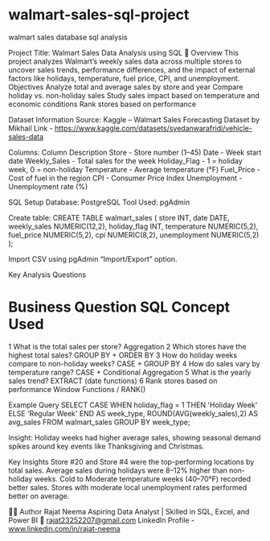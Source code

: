 # walmart-sales-sql-project
walmart sales database sql analysis 

Project Title: Walmart Sales Data Analysis using SQL
📅 Overview
This project analyzes Walmart’s weekly sales data across multiple stores to uncover sales trends, performance differences, and the impact of external factors like holidays, temperature, fuel price, CPI, and unemployment.
Objectives
Analyze total and average sales by store and year
Compare holiday vs. non-holiday sales
Study sales impact based on temperature and economic conditions
Rank stores based on performance

Dataset Information
Source: Kaggle – Walmart Sales Forecasting Dataset by Mikhail
Link -  https://www.kaggle.com/datasets/syedanwarafridi/vehicle-sales-data

Columns:
Column	Description
Store  -	                 Store number (1–45)
Date -	                 Week start date
Weekly_Sales - 	  Total sales for the week
Holiday_Flag -	  1 = holiday week, 0 = non-holiday
Temperature -	  Average temperature (°F)
Fuel_Price -	  Cost of fuel in the region
CPI -	                 Consumer Price Index
Unemployment - Unemployment rate (%)

SQL Setup
Database: PostgreSQL
Tool Used: pgAdmin

Create table:
CREATE TABLE walmart_sales (
    store INT,
    date DATE,
    weekly_sales NUMERIC(12,2),
    holiday_flag INT,
    temperature NUMERIC(5,2),
    fuel_price NUMERIC(5,2),
    cpi NUMERIC(8,2),
    unemployment NUMERIC(5,2)
);

Import CSV using pgAdmin “Import/Export” option.

 Key Analysis Questions
#	Business Question	                                                                         SQL Concept Used
1	What is the total sales per store?	                                          Aggregation
2	Which stores have the highest total sales?	                            GROUP BY + ORDER BY
3	How do holiday weeks compare to non-holiday weeks?	             CASE + GROUP BY
4	How do sales vary by temperature range?	                 CASE + Conditional Aggregation
5	What is the yearly sales trend?	                                                      EXTRACT (date functions)
6	Rank stores based on performance	                                       Window Functions / RANK()

Example Query
SELECT 
    CASE WHEN holiday_flag = 1 THEN 'Holiday Week' 
    ELSE 'Regular Week' END AS week_type,
    ROUND(AVG(weekly_sales),2) AS avg_sales
    FROM walmart_sales
    GROUP BY week_type;


Insight:
Holiday weeks had higher average sales, showing seasonal demand spikes around key events like Thanksgiving and Christmas.

Key Insights
Store #20 and Store #4 were the top-performing locations by total sales.
Average sales during holidays were 8–12% higher than non-holiday weeks.
Cold to Moderate temperature weeks (40–70°F) recorded better sales.
Stores with moderate local unemployment rates performed better on average.


🧑‍💻 Author
Rajat Neema
Aspiring Data Analyst | Skilled in SQL, Excel, and Power BI
📧 rajat23252207@gmail.com
LinkedIn Profile - www.linkedin.com/in/rajat-neema 
